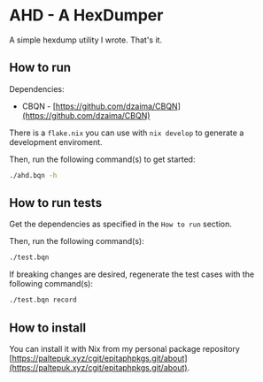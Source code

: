 # AHD - A HexDumper

A simple hexdump utility I wrote. That's it.

## How to run

Dependencies:

- CBQN - [https://github.com/dzaima/CBQN](https://github.com/dzaima/CBQN)

There is a `flake.nix` you can use with `nix develop` to generate a development
enviroment.

Then, run the following command(s) to get started:

```sh
./ahd.bqn -h
```

## How to run tests

Get the dependencies as specified in the `How to run` section.

Then, run the following command(s):

```sh
./test.bqn
```

If breaking changes are desired, regenerate the test cases with the following
command(s):

```sh
./test.bqn record
```

## How to install

You can install it with Nix from my personal package repository
[https://paltepuk.xyz/cgit/epitaphpkgs.git/about](https://paltepuk.xyz/cgit/epitaphpkgs.git/about).
